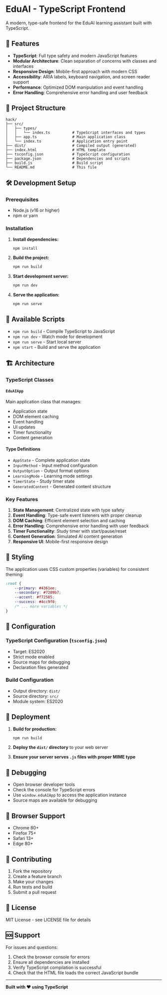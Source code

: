 # EduAI - TypeScript Frontend

A modern, type-safe frontend for the EduAI learning assistant built with TypeScript.

## 🚀 Features

- **TypeScript**: Full type safety and modern JavaScript features
- **Modular Architecture**: Clean separation of concerns with classes and interfaces
- **Responsive Design**: Mobile-first approach with modern CSS
- **Accessibility**: ARIA labels, keyboard navigation, and screen reader support
- **Performance**: Optimized DOM manipulation and event handling
- **Error Handling**: Comprehensive error handling and user feedback

## 📁 Project Structure

```
hack/
├── src/
│   ├── types/
│   │   └── index.ts          # TypeScript interfaces and types
│   ├── app.ts                # Main application class
│   └── index.ts              # Application entry point
├── dist/                     # Compiled output (generated)
├── index.html                # HTML template
├── tsconfig.json             # TypeScript configuration
├── package.json              # Dependencies and scripts
├── build.js                  # Build script
└── README.md                 # This file
```

## 🛠️ Development Setup

### Prerequisites
- Node.js (v16 or higher)
- npm or yarn

### Installation

1. **Install dependencies:**
   ```bash
   npm install
   ```

2. **Build the project:**
   ```bash
   npm run build
   ```

3. **Start development server:**
   ```bash
   npm run dev
   ```

4. **Serve the application:**
   ```bash
   npm run serve
   ```

## 🎯 Available Scripts

- `npm run build` - Compile TypeScript to JavaScript
- `npm run dev` - Watch mode for development
- `npm run serve` - Start local server
- `npm start` - Build and serve the application

## 🏗️ Architecture

### TypeScript Classes

#### `EduAIApp`
Main application class that manages:
- Application state
- DOM element caching
- Event handling
- UI updates
- Timer functionality
- Content generation

#### Type Definitions
- `AppState` - Complete application state
- `InputMethod` - Input method configuration
- `OutputOption` - Output format options
- `LearningMode` - Learning mode settings
- `TimerState` - Study timer state
- `GeneratedContent` - Generated content structure

### Key Features

1. **State Management**: Centralized state with type safety
2. **Event Handling**: Type-safe event listeners with proper cleanup
3. **DOM Caching**: Efficient element selection and caching
4. **Error Handling**: Comprehensive error handling with user feedback
5. **Timer Functionality**: Study timer with start/pause/reset
6. **Content Generation**: Simulated AI content generation
7. **Responsive UI**: Mobile-first responsive design

## 🎨 Styling

The application uses CSS custom properties (variables) for consistent theming:

```css
:root {
    --primary: #4361ee;
    --secondary: #7209b7;
    --accent: #f72585;
    --success: #4cc9f0;
    /* ... more variables */
}
```

## 🔧 Configuration

### TypeScript Configuration (`tsconfig.json`)
- Target: ES2020
- Strict mode enabled
- Source maps for debugging
- Declaration files generated

### Build Configuration
- Output directory: `dist/`
- Source directory: `src/`
- Module system: ES2020

## 🚀 Deployment

1. **Build for production:**
   ```bash
   npm run build
   ```

2. **Deploy the `dist/` directory** to your web server

3. **Ensure your server serves `.js` files with proper MIME type**

## 🐛 Debugging

- Open browser developer tools
- Check the console for TypeScript errors
- Use `window.eduAIApp` to access the application instance
- Source maps are available for debugging

## 📱 Browser Support

- Chrome 80+
- Firefox 75+
- Safari 13+
- Edge 80+

## 🤝 Contributing

1. Fork the repository
2. Create a feature branch
3. Make your changes
4. Run tests and build
5. Submit a pull request

## 📄 License

MIT License - see LICENSE file for details

## 🆘 Support

For issues and questions:
1. Check the browser console for errors
2. Ensure all dependencies are installed
3. Verify TypeScript compilation is successful
4. Check that the HTML file loads the correct JavaScript bundle

---

**Built with ❤️ using TypeScript**
